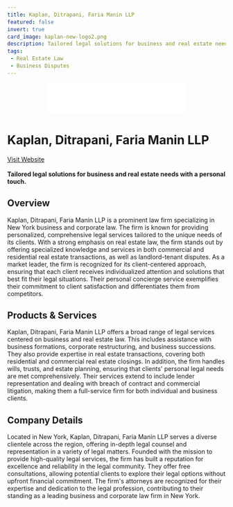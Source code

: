 ```yaml
---
title: Kaplan, Ditrapani, Faria Manin LLP
featured: false
invert: true
card_image: kaplan-new-logo2.png
description: Tailored legal solutions for business and real estate needs with a personal touch.
tags: 
 - Real Estate Law
 - Business Disputes
---
```


<div align="center">
<a href="https://kaplanrealestatelawyers.com/new-york-business-and-corporate-law/">
<img src="kaplan-new-logo2.png" alt="Logo" style="min-width: 200px; max-width: 600px; height: auto;" class="invert">
</a>
</div>

# Kaplan, Ditrapani, Faria Manin LLP
<a href="https://kaplanrealestatelawyers.com/new-york-business-and-corporate-law/">Visit Website</a>
<br>
<br>
**Tailored legal solutions for business and real estate needs with a personal touch.**

## Overview
Kaplan, Ditrapani, Faria Manin LLP is a prominent law firm specializing in New York business and corporate law. The firm is known for providing personalized, comprehensive legal services tailored to the unique needs of its clients. With a strong emphasis on real estate law, the firm stands out by offering specialized knowledge and services in both commercial and residential real estate transactions, as well as landlord-tenant disputes. As a market leader, the firm is recognized for its client-centered approach, ensuring that each client receives individualized attention and solutions that best fit their legal situations. Their personal concierge service exemplifies their commitment to client satisfaction and differentiates them from competitors.
## Products & Services 
Kaplan, Ditrapani, Faria Manin LLP offers a broad range of legal services centered on business and real estate law. This includes assistance with business formations, corporate restructuring, and business successions. They also provide expertise in real estate transactions, covering both residential and commercial real estate closings. In addition, the firm handles wills, trusts, and estate planning, ensuring that clients' personal legal needs are met comprehensively. Their services extend to include lender representation and dealing with breach of contract and commercial litigation, making them a full-service firm for both individual and business clients.
## Company Details 
Located in New York, Kaplan, Ditrapani, Faria Manin LLP serves a diverse clientele across the region, offering in-depth legal counsel and representation in a variety of legal matters. Founded with the mission to provide high-quality legal services, the firm has built a reputation for excellence and reliability in the legal community. They offer free consultations, allowing potential clients to explore their legal options without upfront financial commitment. The firm's attorneys are recognized for their expertise and dedication to the legal profession, contributing to their standing as a leading business and corporate law firm in New York.

